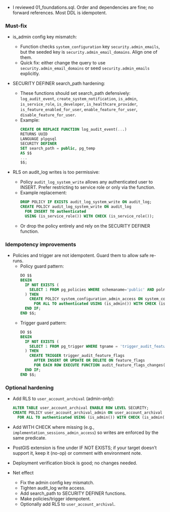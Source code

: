 - I reviewed 01_foundations.sql. Order and dependencies are fine; no forward references. Most DDL is idempotent.

### Must-fix
- is_admin config key mismatch:
  - Function checks `system_configuration` key `security.admin_emails`, but the seeded key is `security.admin_email_domains`. Align one of them.
  - Quick fix: either change the query to use `security.admin_email_domains` or seed `security.admin_emails` explicitly.

- SECURITY DEFINER search_path hardening:
  - These functions should set search_path defensively: `log_audit_event`, `create_system_notification`, `is_admin`, `is_service_role`, `is_developer`, `is_healthcare_provider`, `is_feature_enabled_for_user`, `enable_feature_for_user`, `disable_feature_for_user`.
  - Example:
    ```sql
    CREATE OR REPLACE FUNCTION log_audit_event(...)
    RETURNS UUID
    LANGUAGE plpgsql
    SECURITY DEFINER
    SET search_path = public, pg_temp
    AS $$
    ...
    $$;
    ```

- RLS on audit_log writes is too permissive:
  - Policy `audit_log_system_write` allows any authenticated user to INSERT. Prefer restricting to service role or only via the function.
  - Example replacement:
    ```sql
    DROP POLICY IF EXISTS audit_log_system_write ON audit_log;
    CREATE POLICY audit_log_system_write ON audit_log
      FOR INSERT TO authenticated
      USING (is_service_role()) WITH CHECK (is_service_role());
    ```
  - Or drop the policy entirely and rely on the SECURITY DEFINER function.

### Idempotency improvements
- Policies and trigger are not idempotent. Guard them to allow safe re-runs.
  - Policy guard pattern:
    ```sql
    DO $$
    BEGIN
      IF NOT EXISTS (
        SELECT 1 FROM pg_policies WHERE schemaname='public' AND polname='system_configuration_admin_access'
      ) THEN
        CREATE POLICY system_configuration_admin_access ON system_configuration
          FOR ALL TO authenticated USING (is_admin()) WITH CHECK (is_admin());
      END IF;
    END $$;
    ```
  - Trigger guard pattern:
    ```sql
    DO $$
    BEGIN
      IF NOT EXISTS (
        SELECT 1 FROM pg_trigger WHERE tgname = 'trigger_audit_feature_flags'
      ) THEN
        CREATE TRIGGER trigger_audit_feature_flags
          AFTER INSERT OR UPDATE OR DELETE ON feature_flags
          FOR EACH ROW EXECUTE FUNCTION audit_feature_flags_changes();
      END IF;
    END $$;
    ```

### Optional hardening
- Add RLS to `user_account_archival` (admin-only):
  ```sql
  ALTER TABLE user_account_archival ENABLE ROW LEVEL SECURITY;
  CREATE POLICY user_account_archival_admin ON user_account_archival
    FOR ALL TO authenticated USING (is_admin()) WITH CHECK (is_admin());
  ```
- Add WITH CHECK where missing (e.g., `implementation_sessions_admin_access`) so writes are enforced by the same predicate.
- PostGIS extension is fine under IF NOT EXISTS; if your target doesn’t support it, keep it (no-op) or comment with environment note.

- Deployment verification block is good; no changes needed.

- Net effect
  - Fix the admin config key mismatch.
  - Tighten audit_log write access.
  - Add search_path to SECURITY DEFINER functions.
  - Make policies/trigger idempotent.
  - Optionally add RLS to `user_account_archival`.
